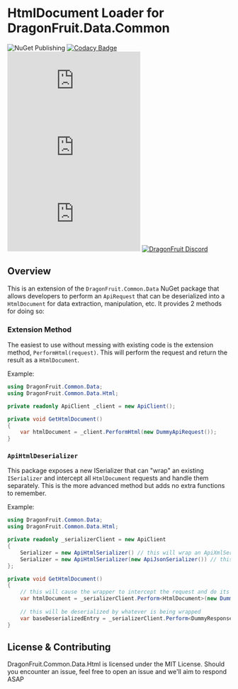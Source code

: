 # HtmlDocument Loader for DragonFruit.Data.Common

![NuGet Publishing](https://github.com/dragonfruitnetwork/DragonFruit.Common.Data.Html/workflows/Publish/badge.svg)
[![Codacy Badge](https://api.codacy.com/project/badge/Grade/a8d6e2cfb55449099204fb2208e07a26)](https://app.codacy.com/gh/dragonfruitnetwork/DragonFruit.Common.Data.Html?utm_source=github.com&utm_medium=referral&utm_content=dragonfruitnetwork/DragonFruit.Common.Data.Html&utm_campaign=Badge_Grade)
[![NuGet](https://img.shields.io/nuget/v/DragonFruit.Common.Data.Html)](https://www.nuget.org/packages/Dragon6.API/)
[![Nuget](https://img.shields.io/nuget/dt/DragonFruit.Common.Data.Html)](https://www.nuget.org/packages/Dragon6.API/)
![GitHub](https://img.shields.io/github/license/dragonfruitnetwork/DragonFruit.Common.Data.Html)
[![DragonFruit Discord](https://img.shields.io/discord/482528405292843018?label=Discord)](https://discord.gg/VA26u5Z)

## Overview

This is an extension of the `DragonFruit.Common.Data` NuGet package that allows developers to perform an `ApiRequest` that can be deserialized into a `HtmlDocument` for data extraction, manipulation, etc. It provides 2 methods for doing so:

### Extension Method

The easiest to use without messing with existing code is the extension method, `PerformHtml(request)`. This will perform the request and return the result as a `HtmlDocument`.

Example:

```cs
using DragonFruit.Common.Data;
using DragonFruit.Common.Data.Html;

private readonly ApiClient _client = new ApiClient();

private void GetHtmlDocument()
{
    var htmlDocument = _client.PerformHtml(new DummyApiRequest());
}
```

### `ApiHtmlDeserializer`

This package exposes a new ISerializer that can "wrap" an existing `ISerializer` and intercept all `HtmlDocument` requests and handle them separately. This is the more advanced method but adds no extra functions to remember.

Example:

```cs
using DragonFruit.Common.Data;
using DragonFruit.Common.Data.Html;

private readonly _serializerClient = new ApiClient
{
    Serializer = new ApiHtmlSerializer() // this will wrap an ApiXmlSerializer
    Serializer = new ApiHtmlSerializer(new ApiJsonSerializer()) // this will wrap an ApiJsonSerializer
};

private void GetHtmlDocument()
{
    // this will cause the wrapper to intercept the request and do its own thing
    var htmlDocument = _serializerClient.Perform<HtmlDocument>(new DummyApiRequest());
    
    // this will be deserialized by whatever is being wrapped
    var baseDeserializedEntry = _serializerClient.Perform<DummyResponse>(new DummyApiRequest());
}
```

## License & Contributing

DragonFruit.Common.Data.Html is licensed under the MIT License. Should you encounter an issue, feel free to open an issue and we'll aim to respond ASAP
